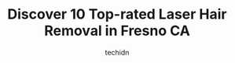 ---
layout: ampstory
image: https://i0.wp.com/www.depkes.org/wp-content/uploads/2023/06/laser-hair-removal-0-in-fresno-ca-1685794748.jpeg?resize=640,853
author: techidn
featured: false
description: Discover the impressive array of Laser Hair Removal options in Fresno CA, where you can find 10 of the largest Laser Hair Removal establishments in the area. From renowned classics to hidden
title: Discover 10 Top-rated Laser Hair Removal in Fresno CA
cover:
   title: Discover 10 Top-rated Laser Hair Removal in Fresno CA
   subtitle: Rickpate
   background: https://www.depkes.org/wp-content/uploads/2023/06/laser-hair-removal-0-in-fresno-ca-1685794748.jpeg

pages: 
 - layout: thirds
   top: <h1>#1 Behr Laser & Skin Care Center</h1>
   bottom: "<p>This was my first experience doing any kind of modification to my body. Needless to say I was nervous going into this process despite my own research. The entire Behr tea</p>"
   background: https://www.depkes.org/wp-content/uploads/2023/06/laser-hair-removal-1-in-fresno-ca-1685794748.jpeg
   backgroundblur: true
 - layout: thirds
   top: <h1>#2 SEV Laser</h1>
   bottom: "<p>Super fast service, very clean and beautiful location. The staff is always friendly! I must say also that Evelyn my nurse was amazing. She was kind, made me feel super co</p>"
   background: https://www.depkes.org/wp-content/uploads/2023/06/laser-hair-removal-2-in-fresno-ca-1685794749.png
   cta:
      link: https://www.depkes.org/blog/discover-10-top-rated-laser-hair-removal-in-fresno-ca/
      text: Discover 10 Top-rated Laser Hair Removal in Fresno CA
 - layout: thirds
   top: <h1>#3 Magic Mirror Aesthetics</h1>
   bottom: "<p>5141 N Blackstone Ave Suite 102, Fresno, CA 93710, United States</p>"
   background: https://www.depkes.org/wp-content/uploads/2023/06/laser-hair-removal-3-in-fresno-ca-1685794749.png
   cta:
      link: https://www.depkes.org/blog/discover-10-top-rated-laser-hair-removal-in-fresno-ca/
      text: Discover 10 Top-rated Laser Hair Removal in Fresno CA
 - layout: thirds
   top: <h1>#4 Kiss Me Med Spa</h1>
   bottom: "<p>1642 E Herndon Ave #104, Fresno, CA 93720, United States</p>"
   background: https://images.unsplash.com/photo-1522441815192-d9f04eb0615c?ixlib=rb-4.0.3&ixid=MnwxMjA3fDB8MHxwaG90by1wYWdlfHx8fGVufDB8fHx8&auto=format&fit=crop&w=640&h=853&q=80
   cta:
      link: https://www.depkes.org/blog/discover-10-top-rated-laser-hair-removal-in-fresno-ca/
      text: Discover 10 Top-rated Laser Hair Removal in Fresno CA
 - layout: thirds
   top: <h1>#5 Macias Dermatology</h1>
   bottom: "<p>7115 N Chestnut Ave, Fresno, CA 93720, United States</p>"
   background: https://images.unsplash.com/photo-1557672172-298e090bd0f1?ixlib=rb-4.0.3&ixid=MnwxMjA3fDB8MHxwaG90by1wYWdlfHx8fGVufDB8fHx8&auto=format&fit=crop&w=640&h=853&q=80
   cta:
      link: https://www.depkes.org/blog/discover-10-top-rated-laser-hair-removal-in-fresno-ca/
      text: Discover 10 Top-rated Laser Hair Removal in Fresno CA
 - layout: thirds
   top: <h1>#6 Beautologie Cosmetic Surgery & Medspa Fresno</h1>
   bottom: "<p>9491 N Fort Washington Rd #101, Fresno, CA 93730, United States</p>"
   background: https://images.unsplash.com/photo-1609083590460-7b8cc0ca65f8?ixlib=rb-4.0.3&ixid=MnwxMjA3fDB8MHxwaG90by1wYWdlfHx8fGVufDB8fHx8&auto=format&fit=crop&w=640&h=853&q=80
   cta:
      link: https://www.depkes.org/blog/discover-10-top-rated-laser-hair-removal-in-fresno-ca/
      text: Discover 10 Top-rated Laser Hair Removal in Fresno CA
 - layout: thirds
   top: <h1>#7 LaserAway</h1>
   bottom: "<p>8346 N Fresno St Suite 104, Fresno, CA 93720, United States</p>"
   background: https://images.unsplash.com/photo-1533998839656-76f5e4b2bccb?ixlib=rb-4.0.3&ixid=MnwxMjA3fDB8MHxwaG90by1wYWdlfHx8fGVufDB8fHx8&auto=format&fit=crop&w=640&h=853&q=80
   cta:
      link: https://www.depkes.org/blog/discover-10-top-rated-laser-hair-removal-in-fresno-ca/
      text: Discover 10 Top-rated Laser Hair Removal in Fresno CA
 - layout: thirds
   middle: Continue reading...
   background: https://images.unsplash.com/photo-1540457036297-448b6b99e91c?ixlib=rb-4.0.3&ixid=MnwxMjA3fDB8MHxwaG90by1wYWdlfHx8fGVufDB8fHx8&auto=format&fit=crop&w=640&h=853&q=80
   cta:
      link: https://www.depkes.org/blog/discover-10-top-rated-laser-hair-removal-in-fresno-ca/
      text: Discover 10 Top-rated Laser Hair Removal in Fresno CA
      
---